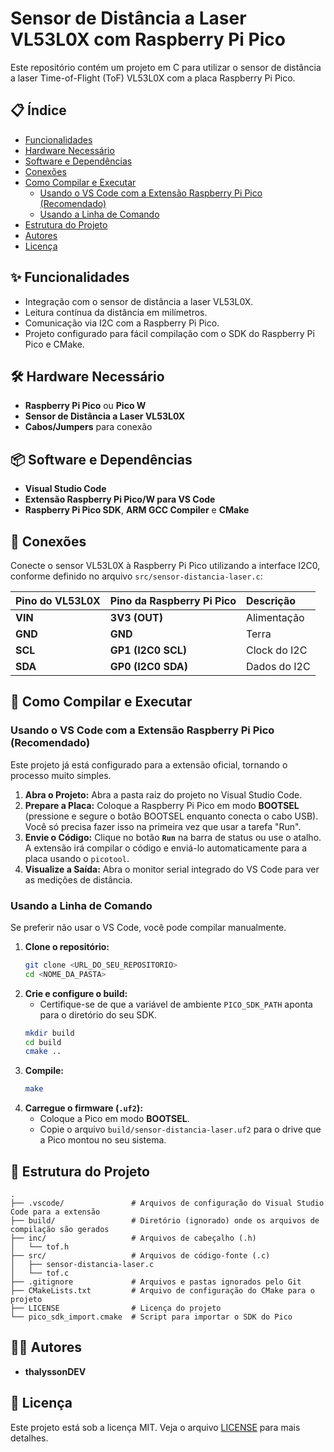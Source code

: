 # Sensor de Distância a Laser VL53L0X com Raspberry Pi Pico

Este repositório contém um projeto em C para utilizar o sensor de distância a laser Time-of-Flight (ToF) VL53L0X com a placa Raspberry Pi Pico.
## 📋 Índice

- [Funcionalidades](#-funcionalidades)
- [Hardware Necessário](#-hardware-necessário)
- [Software e Dependências](#-software-e-dependências)
- [Conexões](#-conexões)
- [Como Compilar e Executar](#-como-compilar-e-executar)
  - [Usando o VS Code com a Extensão Raspberry Pi Pico (Recomendado)](#usando-o-vs-code-com-a-extensão-raspberry-pi-pico-recomendado)
  - [Usando a Linha de Comando](#usando-a-linha-de-comando)
- [Estrutura do Projeto](#-estrutura-do-projeto)
- [Autores](#-autores)
- [Licença](#-licença)

## ✨ Funcionalidades

-   Integração com o sensor de distância a laser VL53L0X.
-   Leitura contínua da distância em milímetros.
-   Comunicação via I2C com a Raspberry Pi Pico.
-   Projeto configurado para fácil compilação com o SDK do Raspberry Pi Pico e CMake.

## 🛠️ Hardware Necessário

-   **Raspberry Pi Pico** ou **Pico W**
-   **Sensor de Distância a Laser VL53L0X**
-   **Cabos/Jumpers** para conexão

## 📦 Software e Dependências

-   **Visual Studio Code**
-   **Extensão Raspberry Pi Pico/W para VS Code**
-   **Raspberry Pi Pico SDK**, **ARM GCC Compiler** e **CMake**

## 🔌 Conexões

Conecte o sensor VL53L0X à Raspberry Pi Pico utilizando a interface I2C0, conforme definido no arquivo `src/sensor-distancia-laser.c`:

| Pino do VL53L0X | Pino da Raspberry Pi Pico | Descrição        |
| :-------------- | :------------------------ | :--------------- |
| **VIN** | **3V3 (OUT)**   | Alimentação      |
| **GND** | **GND**        | Terra            |
| **SCL** | **GP1 (I2C0 SCL)**  | Clock do I2C     |
| **SDA** | **GP0 (I2C0 SDA)** | Dados do I2C     |

## 🚀 Como Compilar e Executar

### Usando o VS Code com a Extensão Raspberry Pi Pico (Recomendado)

Este projeto já está configurado para a extensão oficial, tornando o processo muito simples.

1.  **Abra o Projeto:** Abra a pasta raiz do projeto no Visual Studio Code.
2.  **Prepare a Placa:** Coloque a Raspberry Pi Pico em modo **BOOTSEL** (pressione e segure o botão BOOTSEL enquanto conecta o cabo USB). Você só precisa fazer isso na primeira vez que usar a tarefa "Run".
3.  **Envie o Código:** Clique no botão **`Run`** na barra de status ou use o atalho. A extensão irá compilar o código e enviá-lo automaticamente para a placa usando o `picotool`.
6.  **Visualize a Saída:** Abra o monitor serial integrado do VS Code para ver as medições de distância.

### Usando a Linha de Comando

Se preferir não usar o VS Code, você pode compilar manualmente.

1.  **Clone o repositório:**
    ```bash
    git clone <URL_DO_SEU_REPOSITORIO>
    cd <NOME_DA_PASTA>
    ```
2.  **Crie e configure o build:**
    * Certifique-se de que a variável de ambiente `PICO_SDK_PATH` aponta para o diretório do seu SDK.
    ```bash
    mkdir build
    cd build
    cmake ..
    ```
3.  **Compile:**
    ```bash
    make
    ```
4.  **Carregue o firmware (`.uf2`):**
    -   Coloque a Pico em modo **BOOTSEL**.
    -   Copie o arquivo `build/sensor-distancia-laser.uf2` para o drive que a Pico montou no seu sistema.

## 📂 Estrutura do Projeto

```
.
├── .vscode/               # Arquivos de configuração do Visual Studio Code para a extensão
├── build/                 # Diretório (ignorado) onde os arquivos de compilação são gerados
├── inc/                   # Arquivos de cabeçalho (.h)
│   └── tof.h
├── src/                   # Arquivos de código-fonte (.c)
│   ├── sensor-distancia-laser.c
│   └── tof.c
├── .gitignore             # Arquivos e pastas ignorados pelo Git
├── CMakeLists.txt         # Arquivo de configuração do CMake para o projeto
├── LICENSE                # Licença do projeto
└── pico_sdk_import.cmake  # Script para importar o SDK do Pico
```

## 👨‍💻 Autores

-   **thalyssonDEV**
## 📄 Licença

Este projeto está sob a licença MIT. Veja o arquivo [LICENSE](LICENSE) para mais detalhes.
